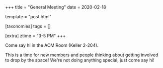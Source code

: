 +++
title = "General Meeting"
date = 2020-02-18

template = "post.html"

[taxonomies]
tags = []

[extra]
ztime = "3-5 PM"
+++

Come say hi in the ACM Room (Keller 2-204).

<!-- more -->

This is a time for new members and people thinking about getting involved to drop by the space! We're not doing anything special, just come say hi!

